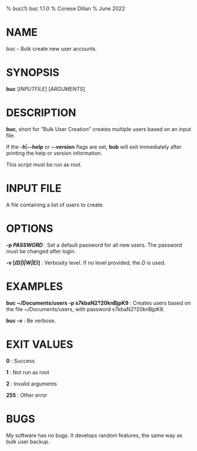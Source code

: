 % buc(1) buc 1.1.0
% Conese Dillan
% June 2022

# NAME

buc - Bulk create new user accounts.

# SYNOPSIS

**buc** [*INPUTFILE*] [*ARGUMENTS*]

# DESCRIPTION

**buc**, short for "Bulk User Creation" creates multiple users based on an input file.

If the **-h**|**--help** or **--version** flags are set, **bub** will exit
immediately after printing the help or version information.

This script must be run as root.

# INPUT FILE

A file containing a list of users to create.

# OPTIONS

**-p *PASSWORD***
: Set a default password for all new users. The password must be changed after login.

**-v [*(D|I|W|E)*]**
: Verbosity level. If no level provided, the *D* is used.

# EXAMPLES

**buc ~/Documents/users -p s7kbaN2?20knBjpK9**
: Creates users based on the file ~/Documents/users, with password s7kbaN2?20knBjpK9.

**buc -v**
: Be verbose.

# EXIT VALUES

**0**
: Success

**1**
: Not run as root

**2**
: Invalid arguments

**255**
: Other error

# BUGS

My software has no bugs. It develops random features, the same way as bulk user backup.
